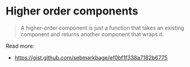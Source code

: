 # Higher order components

> A higher-order component is just a function that takes an existing component and returns another component that wraps it.

Read more:
- https://gist.github.com/sebmarkbage/ef0bf1f338a7182b6775
